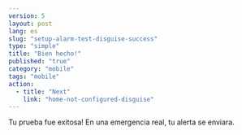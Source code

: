 ```yaml
---
version: 5
layout: post
lang: es
slug: "setup-alarm-test-disguise-success"
type: "simple"
title: "Bien hecho!"
published: "true"
category: "mobile"
tags: "mobile"
action: 
  - title: "Next"
    link: "home-not-configured-disguise"
---
```


Tu prueba fue exitosa! En una emergencia real, tu alerta se enviara.
